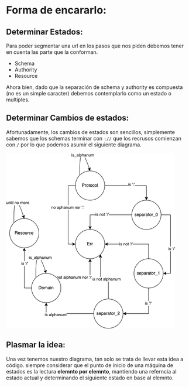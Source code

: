 # Forma de encararlo:
## Determinar Estados:
Para poder segmentar una url en los pasos que nos piden debemos tener en cuenta las parte que la conforman.
- Schema
- Authority
- Resource
  
Ahora bien, dado que la separación de schema y authority es compuesta (no es un simple caracter) debemos contemplarlo como un estado o multiples.

## Determinar Cambios de estados:
Afortunadamente, los cambios de estados son sencillos, simplemente sabemos que los schemas terminar con `://` que los recrusos comienzan con `/` por lo que podemos asumir el siguiente diagrama.


![state machine](img/url_state_machine.png)

## Plasmar la idea:
Una vez tenemos nuestro diagrama, tan solo se trata de llevar esta idea a código. siempre considerar que el punto de inicio de una máquina de estados es la lectura **elemnto por elemnto**, mantiendo una referncia al estado actual y determinando el siguiente estado en base al elemnto.